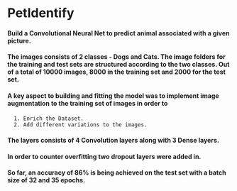 # PetIdentify
#### Build a Convolutional Neural Net to predict animal associated with a given picture.

#### The images consists of 2 classes - Dogs and Cats. The image folders for the training and test sets are structured according to the two classes. Out of a total of 10000 images, 8000 in the training set and 2000 for the test set. 

#### A key aspect to building and fitting the model was to implement image augmentation to the training set of images in order to
      1. Enrich the Dataset.
      2. Add different variations to the images.
      
#### The layers consists of 4 Convolution layers along with 3 Dense layers.

#### In order to counter overfitting two dropout layers were added in.

#### So far, an accuracy of 86% is being achieved on the test set with a batch size of 32 and 35 epochs.


      
